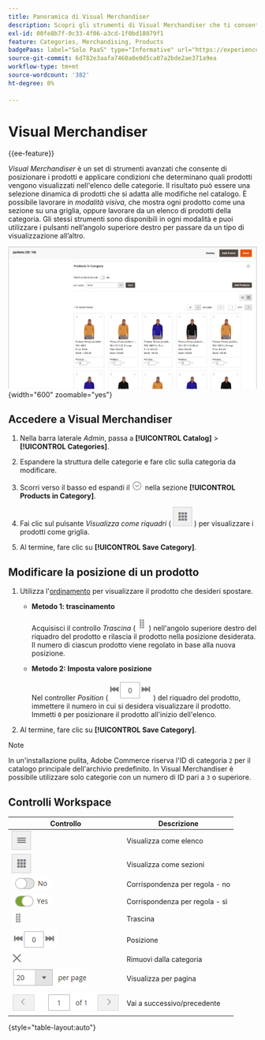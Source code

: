 ```yaml
---
title: Panoramica di Visual Merchandiser
description: Scopri gli strumenti di Visual Merchandiser che ti consentono di posizionare i prodotti e determinare quali prodotti visualizzare nell’elenco delle categorie.
exl-id: 00fe8b7f-0c33-4f06-a3cd-1f0bd18079f1
feature: Categories, Merchandising, Products
badgePaas: label="Solo PaaS" type="Informative" url="https://experienceleague.adobe.com/en/docs/commerce/user-guides/product-solutions" tooltip="Applicabile solo ai progetti Adobe Commerce on Cloud (infrastruttura PaaS gestita da Adobe) e ai progetti on-premise."
source-git-commit: 6d782e3aafa7460a0e0d5ca07a2bde2ae371a9ea
workflow-type: tm+mt
source-wordcount: '382'
ht-degree: 0%

---
```


# Visual Merchandiser

{{ee-feature}}

_Visual Merchandiser_ è un set di strumenti avanzati che consente di posizionare i prodotti e applicare condizioni che determinano quali prodotti vengono visualizzati nell&#39;elenco delle categorie. Il risultato può essere una selezione dinamica di prodotti che si adatta alle modifiche nel catalogo. È possibile lavorare in _modalità visiva_, che mostra ogni prodotto come una sezione su una griglia, oppure lavorare da un elenco di prodotti della categoria. Gli stessi strumenti sono disponibili in ogni modalità e puoi utilizzare i pulsanti nell’angolo superiore destro per passare da un tipo di visualizzazione all’altro.

![Categoria prodotti nella visualizzazione affiancata](./assets/category-products-visual-with-stock.png){width="600" zoomable="yes"}

## Accedere a Visual Merchandiser

1. Nella barra laterale _Admin_, passa a **[!UICONTROL Catalog]** > **[!UICONTROL Categories]**.

1. Espandere la struttura delle categorie e fare clic sulla categoria da modificare.

1. Scorri verso il basso ed espandi il ![selettore di espansione](../assets/icon-display-expand.png) nella sezione **[!UICONTROL Products in Category]**.

1. Fai clic sul pulsante _Visualizza come riquadri_ ( ![Visualizza come riquadri](../assets/icon-view-tiles.png) ) per visualizzare i prodotti come griglia.

1. Al termine, fare clic su **[!UICONTROL Save Category]**.

## Modificare la posizione di un prodotto

1. Utilizza l&#39;[ordinamento](../catalog/navigation-product-listings.md) per visualizzare il prodotto che desideri spostare.

   - **Metodo 1: trascinamento**

     Acquisisci il controllo _Trascina_ (![Trascina icona](../assets/icon-move.png)) nell&#39;angolo superiore destro del riquadro del prodotto e rilascia il prodotto nella posizione desiderata. Il numero di ciascun prodotto viene regolato in base alla nuova posizione.

   - **Metodo 2: Imposta valore posizione**

     Nel controller _Position_ (![Position field](../assets/control-position.png)) del riquadro del prodotto, immettere il numero in cui si desidera visualizzare il prodotto. Immetti `0` per posizionare il prodotto all&#39;inizio dell&#39;elenco.

1. Al termine, fare clic su **[!UICONTROL Save Category]**.

>[!NOTE]
>
>In un&#39;installazione pulita, Adobe Commerce riserva l&#39;ID di categoria `2` per il catalogo principale dell&#39;archivio predefinito. In Visual Merchandiser è possibile utilizzare solo categorie con un numero di ID pari a `3` o superiore.

## Controlli Workspace

| Controllo | Descrizione |
|--- |--- |
| ![Icona Visualizza elenco](../assets/icon-view-list.png) | Visualizza come elenco |
| ![Icona Visualizza come sezioni](../assets/icon-view-tiles.png) | Visualizza come sezioni |
| ![Attiva/Disattiva corrispondenza per regola - No](../assets/toggle-no.png) | Corrispondenza per regola - no |
| ![Attiva/Disattiva corrispondenza per regola - sì](../assets/toggle-yes.png) | Corrispondenza per regola - sì |
| ![Icona Sposta](../assets/icon-move.png) | Trascina |
| ![Controller posizione](../assets/control-position.png) | Posizione |
| ![Icona Rimuovi da categoria](../assets/icon-delete-x.png) | Rimuovi dalla categoria |
| ![Elementi per controllo pagina](../assets/control-items-per-page.png) | Visualizza per pagina |
| ![Cambia visualizzazione pagina](../assets/control-page-display.png) | Vai a successivo/precedente |

{style="table-layout:auto"}
